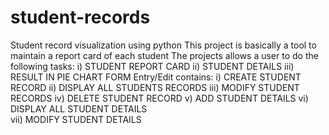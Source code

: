 # student-records
Student record visualization using python
This project is basically a tool to maintain a report card of each student
The projects allows a user to do the following tasks:
i) STUDENT REPORT CARD
ii) STUDENT DETAILS
iii) RESULT IN PIE CHART FORM
Entry/Edit contains:
i)  CREATE STUDENT RECORD
ii)  DISPLAY ALL STUDENTS RECORDS
iii) MODIFY STUDENT RECORDS
iv) DELETE STUDENT RECORD
v)  ADD STUDENT DETAILS
vi) DISPLAY ALL STUDENT DETAILS    
vii) MODIFY STUDENT DETAILS                                 
